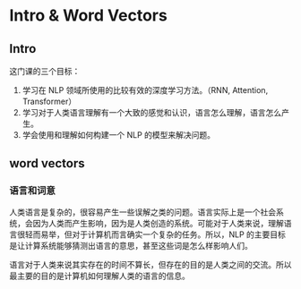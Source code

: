 # Intro & Word Vectors

## Intro

这门课的三个目标：

1. 学习在 NLP 领域所使用的比较有效的深度学习方法。（RNN, Attention, Transformer）
2. 学习对于人类语言理解有一个大致的感觉和认识，语言怎么理解，语言怎么产生。
3. 学会使用和理解如何构建一个 NLP 的模型来解决问题。

## word vectors

### 语言和词意

人类语言是复杂的，很容易产生一些误解之类的问题。语言实际上是一个社会系统，会因为人类而产生影响，因为是人类创造的系统。可能对于人类来说，理解语言很轻而易举，但对于计算机而言确实一个复杂的任务。所以，NLP 的主要目标是让计算系统能够猜测出语言的意思，甚至这些词是怎么样影响人们。

语言对于人类来说其实存在的时间不算长，但存在的目的是人类之间的交流。所以最主要的目的是计算机如何理解人类的语言的信息。